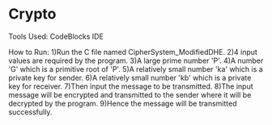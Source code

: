 # Crypto
Tools Used:
CodeBlocks IDE

How to Run:
1)Run the  C file named CipherSystem_ModifiedDHE.
2)4 input values are required by the program.
3)A large prime number 'P'.
4)A number 'G' which is a primitive root of 'P'.
5)A relatively small number 'ka' which is a private key for sender.
6)A relatively small number 'kb' which is a private key for receiver.
7)Then input the message to be transmitted.
8)The input message will be encrypted and transmitted to the sender where it will be decrypted by the program.
9)Hence the message will be transmitted successfully.
